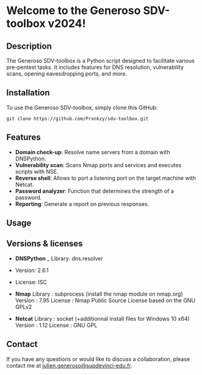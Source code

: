 # Welcome to the Generoso SDV-toolbox v2024!

## Description
The Generoso SDV-toolbox is a Python script designed to facilitate various pre-pentest tasks. It includes features for DNS resolution, vulnerability scans, opening eavesdropping ports, and more.

## Installation
To use the Generoso SDV-toolbox, simply clone this GitHub:

    git clone https://github.com/Prxnkzy/sdv-toolbox.git
    
## Features
- **Domain check-up**: Resolve name servers from a domain with DNSPython.
- **Vulnerability scan**: Scans Nmap ports and services and executes scripts with NSE.
- **Reverse shell**: Allows to port a listening port on the target machine with Netcat.
- **Password analyzer**: Function that determines the strength of a password.
- **Reporting**: Generate a report on previous responses.

## Usage



## Versions & licenses
- **DNSPython**
  _ Library: dns.resolver
- Version: 2.6.1
- License: ISC

- **Nmap**
Library : subprocess (install the nmap module on nmap.org)
Version : 7.95
License : Nmap Public Source License based on the GNU GPLv2

- **Netcat**
Library : socket (+additionnal install files for Windows 10 x64)
Version : 1.12
License : GNU GPL

## Contact
If you have any questions or would like to discuss a collaboration, please contact me at julien.generoso@supdevinci-edu.fr.


